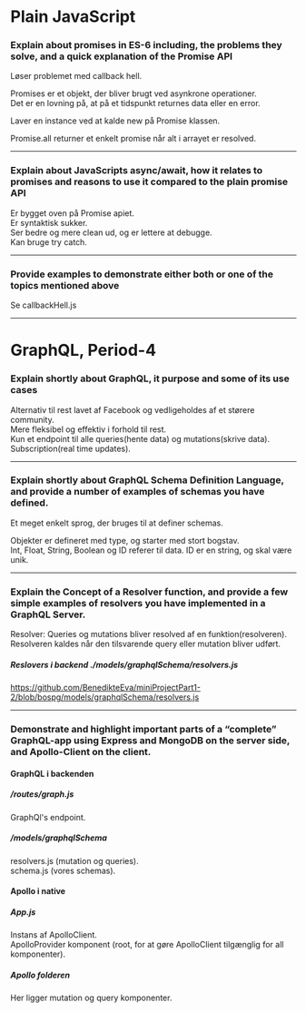 # Plain JavaScript
### Explain about promises in ES-6 including, the problems they solve, and a quick explanation of the Promise API 
Løser problemet med callback hell.

Promises er et objekt, der bliver brugt ved asynkrone operationer.  
Det er en lovning på, at på et tidspunkt returnes data eller en error.  

Laver en instance ved at kalde new på Promise klassen.  

Promise.all returner et enkelt promise når alt i arrayet er resolved.  

---
### Explain about JavaScripts async/await, how it relates to promises and reasons to use it compared to the plain promise API
Er bygget oven på Promise apiet.  
Er syntaktisk sukker.  
Ser bedre og mere clean ud, og er lettere at debugge.  
Kan bruge try catch.  

---
### Provide examples to demonstrate either both or one of the topics mentioned above
Se callbackHell.js  

---
# GraphQL, Period-4
### Explain shortly about GraphQL, it purpose and some of its use cases
Alternativ til rest lavet af Facebook og vedligeholdes af et størere community.  
Mere fleksibel og effektiv i forhold til rest.  
Kun et endpoint til alle queries(hente data) og mutations(skrive data). Subscription(real time updates).  

---
### Explain shortly about GraphQL Schema Definition Language, and provide a number of examples of schemas you have defined.
Et meget enkelt sprog, der bruges til at definer schemas.  

Objekter er defineret med type, og starter med stort bogstav.  
Int, Float, String, Boolean og ID referer til data. ID er en string, og skal være unik.  

---
### Explain the Concept of a Resolver function, and provide a few simple examples of resolvers you have implemented in a GraphQL Server.
Resolver: Queries og mutations bliver resolved af en funktion(resolveren). Resolveren kaldes når den tilsvarende query eller mutation bliver udført.  

##### Reslovers i backend ./models/graphqlSchema/resolvers.js
https://github.com/BenedikteEva/miniProjectPart1-2/blob/bospg/models/graphqlSchema/resolvers.js  

---
### Demonstrate and highlight important parts of a “complete” GraphQL-app using Express and MongoDB on the server side, and Apollo-Client on the client.
#### GraphQL i backenden
##### /routes/graph.js
GraphQl's endpoint.  

##### /models/graphqlSchema
resolvers.js (mutation og queries).  
schema.js (vores schemas).  

#### Apollo i native
##### App.js
Instans af ApolloClient.  
ApolloProvider komponent (root, for at gøre ApolloClient tilgænglig for all komponenter).  

##### Apollo folderen
Her ligger mutation og query komponenter.  

